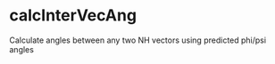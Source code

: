 calcInterVecAng
===============

Calculate angles between any two NH vectors using predicted phi/psi angles
